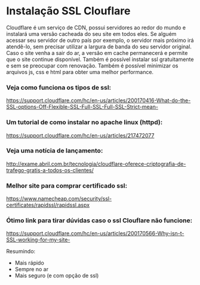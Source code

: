 

# Instalação SSL Clouflare


Cloudflare é um serviço de CDN, possui servidores ao redor do mundo e instalará uma versão cacheada do seu
site em todos eles. Se alguém acessar seu servidor de outro país por exemplo, o servidor mais próximo irá atendê-lo,
sem precisar utilizar a largura de banda do seu servidor original. Caso o site venha a sair do ar, a versão em 
cache permanecerá e permite que o site continue disponível. Também é possível instalar ssl gratuitamente e sem
se preocupar com renovação. Também é possível minimizar os arquivos js, css e html para obter uma melhor performance.

### Veja como funciona os tipos de ssl:      
https://support.cloudflare.com/hc/en-us/articles/200170416-What-do-the-SSL-options-Off-Flexible-SSL-Full-SSL-Full-SSL-Strict-mean-

### Um tutorial de como instalar no apache linux (httpd):      
https://support.cloudflare.com/hc/en-us/articles/217472077

### Veja uma notícia de lançamento:     
http://exame.abril.com.br/tecnologia/cloudflare-oferece-criptografia-de-trafego-gratis-a-todos-os-clientes/

### Melhor site para comprar certificado ssl:   
https://www.namecheap.com/security/ssl-certificates/rapidssl/rapidssl.aspx

### Ótimo link para tirar dúvidas caso o ssl Clouflare não funcione:    
https://support.cloudflare.com/hc/en-us/articles/200170566-Why-isn-t-SSL-working-for-my-site-



Resumindo:

* Mais rápido
* Sempre no ar
* Mais seguro (e com opção de ssl)





